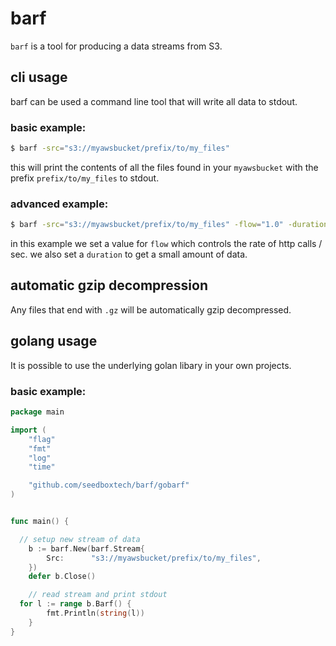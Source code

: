 # barf

`barf` is a tool for producing a data streams from S3.


## cli usage

barf can be used a command line tool that will write all data to stdout.

### basic example:

```sh
$ barf -src="s3://myawsbucket/prefix/to/my_files"
```

this will print the contents of all the files found in your `myawsbucket`
with the prefix `prefix/to/my_files` to stdout.

### advanced example:

```sh
$ barf -src="s3://myawsbucket/prefix/to/my_files" -flow="1.0" -duration="3s" > output
```

in this example we set a value for `flow` which controls the rate of http calls / sec.
we also set a `duration` to get a small amount of data.

## automatic gzip decompression

Any files that end with `.gz` will be automatically gzip decompressed.

## golang usage

It is possible to use the underlying golan libary in your own projects.

### basic example:

```go
package main

import (
	"flag"
	"fmt"
	"log"
	"time"

	"github.com/seedboxtech/barf/gobarf"
)


func main() {

  // setup new stream of data
	b := barf.New(barf.Stream{
		Src:      "s3://myawsbucket/prefix/to/my_files",
	})
	defer b.Close()

	// read stream and print stdout
  for l := range b.Barf() {
		fmt.Println(string(l))
	}
}
```
